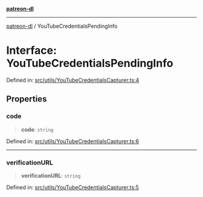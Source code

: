 [**patreon-dl**](../README.md)

***

[patreon-dl](../README.md) / YouTubeCredentialsPendingInfo

# Interface: YouTubeCredentialsPendingInfo

Defined in: [src/utils/YouTubeCredentialsCapturer.ts:4](https://github.com/patrickkfkan/patreon-dl/blob/faebc79e7105b755ed4bb91829b93f102ad3b38c/src/utils/YouTubeCredentialsCapturer.ts#L4)

## Properties

### code

> **code**: `string`

Defined in: [src/utils/YouTubeCredentialsCapturer.ts:6](https://github.com/patrickkfkan/patreon-dl/blob/faebc79e7105b755ed4bb91829b93f102ad3b38c/src/utils/YouTubeCredentialsCapturer.ts#L6)

***

### verificationURL

> **verificationURL**: `string`

Defined in: [src/utils/YouTubeCredentialsCapturer.ts:5](https://github.com/patrickkfkan/patreon-dl/blob/faebc79e7105b755ed4bb91829b93f102ad3b38c/src/utils/YouTubeCredentialsCapturer.ts#L5)
